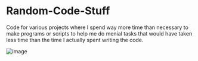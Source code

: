 # Random-Code-Stuff
Code for various projects where I spend way more time than necessary to make programs or scripts to help me do menial tasks that would have taken less time than the time I actually spent writing the code.

![image](https://user-images.githubusercontent.com/76975622/104115315-00860d00-52dc-11eb-8547-3aeccdd69d58.png)
